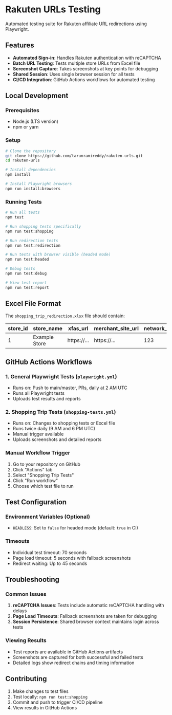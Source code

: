 # Rakuten URLs Testing

Automated testing suite for Rakuten affiliate URL redirections using Playwright.

## Features

- **Automated Sign-in**: Handles Rakuten authentication with reCAPTCHA
- **Batch URL Testing**: Tests multiple store URLs from Excel file
- **Screenshot Capture**: Takes screenshots at key points for debugging
- **Shared Session**: Uses single browser session for all tests
- **CI/CD Integration**: GitHub Actions workflows for automated testing

## Local Development

### Prerequisites

- Node.js (LTS version)
- npm or yarn

### Setup

```bash
# Clone the repository
git clone https://github.com/tarunramireddy/rakuten-urls.git
cd rakuten-urls

# Install dependencies
npm install

# Install Playwright browsers
npm run install:browsers
```

### Running Tests

```bash
# Run all tests
npm test

# Run shopping tests specifically
npm run test:shopping

# Run redirection tests
npm run test:redirection

# Run tests with browser visible (headed mode)
npm run test:headed

# Debug tests
npm run test:debug

# View test report
npm run test:report
```

## Excel File Format

The `shopping_trip_redirection.xlsx` file should contain:

| store_id | store_name | xfas_url | merchant_site_url | network_id |
|----------|------------|----------|-------------------|------------|
| 1        | Example Store | https://... | https://... | 123 |

## GitHub Actions Workflows

### 1. General Playwright Tests (`playwright.yml`)
- Runs on: Push to main/master, PRs, daily at 2 AM UTC
- Runs all Playwright tests
- Uploads test results and reports

### 2. Shopping Trip Tests (`shopping-tests.yml`)
- Runs on: Changes to shopping tests or Excel file
- Runs twice daily (9 AM and 6 PM UTC)
- Manual trigger available
- Uploads screenshots and detailed reports

### Manual Workflow Trigger

1. Go to your repository on GitHub
2. Click "Actions" tab
3. Select "Shopping Trip Tests"
4. Click "Run workflow"
5. Choose which test file to run

## Test Configuration

### Environment Variables (Optional)
- `HEADLESS`: Set to `false` for headed mode (default: `true` in CI)

### Timeouts
- Individual test timeout: 70 seconds
- Page load timeout: 5 seconds with fallback screenshots
- Redirect waiting: Up to 45 seconds

## Troubleshooting

### Common Issues

1. **reCAPTCHA Issues**: Tests include automatic reCAPTCHA handling with delays
2. **Page Load Timeouts**: Fallback screenshots are taken for debugging
3. **Session Persistence**: Shared browser context maintains login across tests

### Viewing Results

- Test reports are available in GitHub Actions artifacts
- Screenshots are captured for both successful and failed tests
- Detailed logs show redirect chains and timing information

## Contributing

1. Make changes to test files
2. Test locally: `npm run test:shopping`
3. Commit and push to trigger CI/CD pipeline
4. View results in GitHub Actions